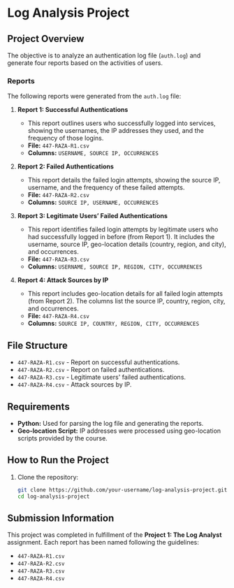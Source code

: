 # Log Analysis Project

## Project Overview

The objective is to analyze an authentication log file (`auth.log`) and generate four reports based on the activities of users.

### Reports

The following reports were generated from the `auth.log` file:

1. **Report 1: Successful Authentications**
   - This report outlines users who successfully logged into services, showing the usernames, the IP addresses they used, and the frequency of those logins.
   - **File:** `447-RAZA-R1.csv`
   - **Columns:** `USERNAME, SOURCE IP, OCCURRENCES`

2. **Report 2: Failed Authentications**
   - This report details the failed login attempts, showing the source IP, username, and the frequency of these failed attempts.
   - **File:** `447-RAZA-R2.csv`
   - **Columns:** `SOURCE IP, USERNAME, OCCURRENCES`

3. **Report 3: Legitimate Users’ Failed Authentications**
   - This report identifies failed login attempts by legitimate users who had successfully logged in before (from Report 1). It includes the username, source IP, geo-location details (country, region, and city), and occurrences.
   - **File:** `447-RAZA-R3.csv`
   - **Columns:** `USERNAME, SOURCE IP, REGION, CITY, OCCURRENCES`

4. **Report 4: Attack Sources by IP**
   - This report includes geo-location details for all failed login attempts (from Report 2). The columns list the source IP, country, region, city, and occurrences.
   - **File:** `447-RAZA-R4.csv`
   - **Columns:** `SOURCE IP, COUNTRY, REGION, CITY, OCCURRENCES`

## File Structure

- `447-RAZA-R1.csv` - Report on successful authentications.
- `447-RAZA-R2.csv` - Report on failed authentications.
- `447-RAZA-R3.csv` - Legitimate users' failed authentications.
- `447-RAZA-R4.csv` - Attack sources by IP.

## Requirements

- **Python:** Used for parsing the log file and generating the reports.
- **Geo-location Script:** IP addresses were processed using geo-location scripts provided by the course.

## How to Run the Project

1. Clone the repository:
   ```bash
   git clone https://github.com/your-username/log-analysis-project.git
   cd log-analysis-project
   ```
## Submission Information

This project was completed in fulfillment of the **Project 1: The Log Analyst** assignment. Each report has been named following the guidelines:

- `447-RAZA-R1.csv`
- `447-RAZA-R2.csv`
- `447-RAZA-R3.csv`
- `447-RAZA-R4.csv`
